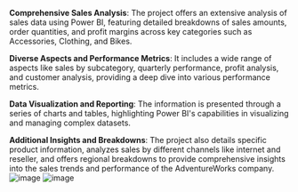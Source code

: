 **Comprehensive Sales Analysis**: The project offers an extensive analysis of sales data using Power BI, featuring detailed breakdowns of sales amounts, order quantities, and profit margins across key categories such as Accessories, Clothing, and Bikes.

**Diverse Aspects and Performance Metrics**: It includes a wide range of aspects like sales by subcategory, quarterly performance, profit analysis, and customer analysis, providing a deep dive into various performance metrics.

**Data Visualization and Reporting**: The information is presented through a series of charts and tables, highlighting Power BI's capabilities in visualizing and managing complex datasets.

**Additional Insights and Breakdowns**: The project also details specific product information, analyzes sales by different channels like internet and reseller, and offers regional breakdowns to provide comprehensive insights into the sales trends and performance of the AdventureWorks company.
![image](https://github.com/XiaorongTianMMA/AdventureWorks-Power-BI-Project/assets/147436445/e02f671b-63d0-45de-a3bc-25b3a50bdba6)
![image](https://github.com/XiaorongTianMMA/AdventureWorks-Power-BI-Project/assets/147436445/5ff51df9-ab8a-4e67-a9f8-8905beeeefe0)

